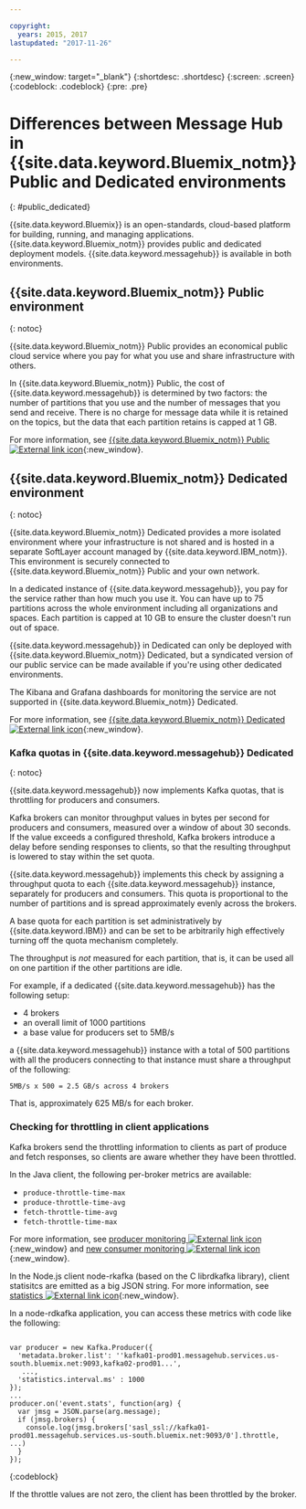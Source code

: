 ```yaml
---

copyright:
  years: 2015, 2017
lastupdated: "2017-11-26"

---
```


{:new_window: target="_blank"}
{:shortdesc: .shortdesc}
{:screen: .screen}
{:codeblock: .codeblock}
{:pre: .pre}

# Differences between Message Hub in {{site.data.keyword.Bluemix_notm}} Public and Dedicated environments
{: #public_dedicated}

{{site.data.keyword.Bluemix}} is an open-standards,
cloud-based platform for building, running, and managing applications. {{site.data.keyword.Bluemix_notm}} provides public and dedicated deployment
models. {{site.data.keyword.messagehub}} is available in both
environments.

## {{site.data.keyword.Bluemix_notm}} Public environment
{: notoc}

{{site.data.keyword.Bluemix_notm}} Public provides an
economical public cloud service where you pay for what you use and share infrastructure with
others.

In {{site.data.keyword.Bluemix_notm}} Public, the cost of
{{site.data.keyword.messagehub}} is determined by two factors: the
number of partitions that you use and the number of messages that you send and receive. There is no
charge for message data while it is retained on the topics, but the data that each partition retains
is capped at 1 GB.

For more information, see [{{site.data.keyword.Bluemix_notm}} Public ![External link icon](../../icons/launch-glyph.svg "External link icon")](https://www.ibm.com/cloud-computing/bluemix/public){:new_window}.


## {{site.data.keyword.Bluemix_notm}} Dedicated environment
{: notoc}

{{site.data.keyword.Bluemix_notm}} Dedicated provides a more
isolated environment where your infrastructure is not shared and is hosted in a separate SoftLayer
account managed by {{site.data.keyword.IBM_notm}}. This environment is securely connected to {{site.data.keyword.Bluemix_notm}} Public and your own network.

In a dedicated instance of {{site.data.keyword.messagehub}}, you
pay for the service rather than how much you use it. You can have up to 75 partitions across the
whole environment including all organizations and spaces. Each partition is capped at 10 GB to
ensure the cluster doesn't run out of space.

{{site.data.keyword.messagehub}} in Dedicated can only be deployed with {{site.data.keyword.Bluemix_notm}} Dedicated, but a syndicated version of our public service can be made available if you're using other dedicated environments.

The Kibana and Grafana dashboards for monitoring the service are not supported in {{site.data.keyword.Bluemix_notm}} Dedicated.

For more information, see [{{site.data.keyword.Bluemix_notm}} Dedicated ![External link icon](../../icons/launch-glyph.svg "External link icon")](http://www.ibm.com/cloud-computing/bluemix/dedicated/){:new_window}.


### Kafka quotas in {{site.data.keyword.messagehub}} Dedicated
{: notoc}

{{site.data.keyword.messagehub}} now implements Kafka quotas, that is throttling for producers and consumers.

Kafka brokers can monitor throughput values in bytes per second for producers and consumers, measured over a window of about 30 seconds. If the value exceeds a configured threshold, Kafka brokers introduce a delay before sending responses to clients, so that the resulting throughput is lowered to stay within the set quota.

{{site.data.keyword.messagehub}} implements this check by assigning a throughput quota to each {{site.data.keyword.messagehub}} instance, separately for producers and consumers. This quota is proportional to the number of partitions and is spread approximately evenly across the brokers.

A base quota for each partition is set administratively by {{site.data.keyword.IBM}} and can be set to be arbitrarily high effectively turning off the quota mechanism completely.

The throughput is _not_ measured for each partition, that is, it can be used all on one partition if the other partitions are idle.

For example, if a dedicated {{site.data.keyword.messagehub}} has the following setup:
* 4 brokers
* an overall limit of 1000 partitions
* a base value for producers set to 5MB/s

a {{site.data.keyword.messagehub}} instance with a total of 500 partitions with all the producers connecting to that instance must share a throughput of the following:

```
5MB/s x 500 = 2.5 GB/s across 4 brokers
```

That is, approximately 625 MB/s for each broker.

### Checking for throttling in client applications

Kafka brokers send the throttling information to clients as part of produce and fetch responses, so clients are aware whether they have been throttled.

In the Java client, the following per-broker metrics are available:

* ```produce-throttle-time-max```
* ```produce-throttle-time-avg```
* ```fetch-throttle-time-avg```
* ```fetch-throttle-time-max```


For more information, see [producer monitoring ![External link icon](../../icons/launch-glyph.svg "External link icon")](https://kafka.apache.org/documentation/#producer_monitoring){:new_window} and 
[new consumer monitoring ![External link icon](../../icons/launch-glyph.svg "External link icon")](https://kafka.apache.org/documentation/#new_consumer_monitoring){:new_window}.


In the Node.js client node-rkafka (based on the C librdkafka library), client statisitcs are emitted as a big JSON string. For more information, see [statistics ![External link icon](../../icons/launch-glyph.svg "External link icon")](https://github.com/edenhill/librdkafka/wiki/Statistics){:new_window}.

In a node-rdkafka application, you can access these metrics with code like the following:

<pre class="pre"><code>
var producer = new Kafka.Producer({
  'metadata.broker.list': ''kafka01-prod01.messagehub.services.us-south.bluemix.net:9093,kafka02-prod01...',
   ...,
  'statistics.interval.ms' : 1000
});
...
producer.on('event.stats', function(arg) {
  var jmsg = JSON.parse(arg.message);
  if (jmsg.brokers) {
    console.log(jmsg.brokers['sasl_ssl://kafka01-prod01.messagehub.services.us-south.bluemix.net:9093/0'].throttle, ...)
  }  
});
</code></pre>
{:codeblock}

If the throttle values are not zero, the client has been throttled by the broker.
